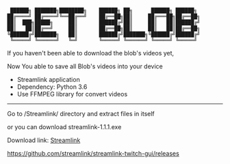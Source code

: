 ```
 ██████╗ ███████╗████████╗    ██████╗ ██╗      ██████╗ ██████╗ 
██╔════╝ ██╔════╝╚══██╔══╝    ██╔══██╗██║     ██╔═══██╗██╔══██╗
██║  ███╗█████╗     ██║       ██████╔╝██║     ██║   ██║██████╔╝
██║   ██║██╔══╝     ██║       ██╔══██╗██║     ██║   ██║██╔══██╗
╚██████╔╝███████╗   ██║       ██████╔╝███████╗╚██████╔╝██████╔╝
 ╚═════╝ ╚══════╝   ╚═╝       ╚═════╝ ╚══════╝ ╚═════╝ ╚═════╝ 
```

If you haven't been able to download the blob's videos yet,


Now
 You able to save all Blob's videos into your device
   * Streamlink application
   * Dependency: Python 3.6
   * Use FFMPEG library for convert videos

---------------------
Go to /Streamlink/ directory and extract files in itself

or you can download streamlink-1.1.1.exe

Download link:
[Streamlink](https://github-production-release-asset-2e65be.s3.amazonaws.com/68402336/49eee780-55a1-11e9-9d46-19c72e01ec8c?X-Amz-Algorithm=AWS4-HMAC-SHA256&X-Amz-Credential=AKIAIWNJYAX4CSVEH53A%2F20190805%2Fus-east-1%2Fs3%2Faws4_request&X-Amz-Date=20190805T163630Z&X-Amz-Expires=300&X-Amz-Signature=fc6ece1e5f96361124d8998761b5faa45eb59bed4409d62bc559c0b0eda4bc33&X-Amz-SignedHeaders=host&actor_id=0&response-content-disposition=attachment%3B%20filename%3Dstreamlink-1.1.1.exe&response-content-type=application%2Foctet-stream
)

https://github.com/streamlink/streamlink-twitch-gui/releases
